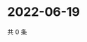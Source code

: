 # 2022-06-19

共 0 条

<!-- BEGIN WEIBO -->
<!-- 最后更新时间 Sun Jun 19 2022 14:18:52 GMT+0800 (China Standard Time) -->

<!-- END WEIBO -->
